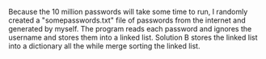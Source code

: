 Because the 10 million passwords will take some time to run, I randomly created a "somepasswords.txt" file of passwords from the internet and generated by myself. The program reads each password and ignores the username and stores them into a linked list. Solution B stores the linked list into a dictionary all the while merge sorting the linked list.
